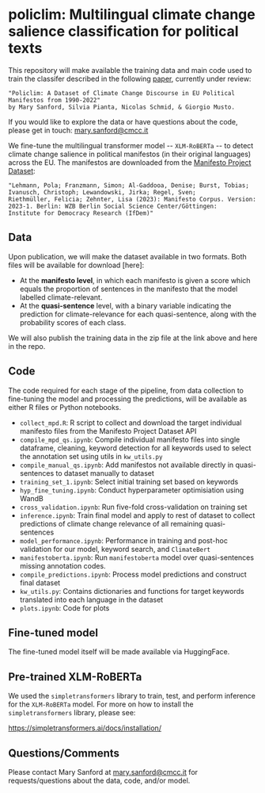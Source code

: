 # policlim: Multilingual climate change salience classification for political texts

This repository will make available the training data and main code used to train the classifer described in the following [paper](https://osf.io/preprints/osf/bq356), currently under review:

    "Policlim: A Dataset of Climate Change Discourse in EU Political Manifestos from 1990-2022" 
    by Mary Sanford, Silvia Pianta, Nicolas Schmid, & Giorgio Musto.
  
If you would like to explore the data or have questions about the code, please get in touch: mary.sanford@cmcc.it 

We fine-tune the multilingual transformer model -- `XLM-RoBERTa` -- to detect climate change salience in political manifestos (in their original languages) across the EU. The manifestos are downloaded from the [Manifesto Project Dataset](https://manifesto-project.wzb.eu/):

    "Lehmann, Pola; Franzmann, Simon; Al-Gaddooa, Denise; Burst, Tobias; Ivanusch, Christoph; Lewandowski, Jirka; Regel, Sven;
    Riethmüller, Felicia; Zehnter, Lisa (2023): Manifesto Corpus. Version: 2023-1. Berlin: WZB Berlin Social Science Center/Göttingen:
    Institute for Democracy Research (IfDem)"

## Data
Upon publication, we will make the dataset available in two formats. Both files will be available for download [here]:
* At the **manifesto level**, in which each manifesto is given a score which equals the proportion of sentences in the manifesto that the model labelled climate-relevant. 
* At the **quasi-sentence** level, with a binary variable indicating the prediction for climate-relevance for each quasi-sentence, along with the probability scores of each class.

We will also publish the training data in the zip file at the link above and here in the repo.

## Code
The code required for each stage of the pipeline, from data collection to fine-tuning the model and processing the predictions, will be available as either R files or Python notebooks.
* `collect_mpd.R`: R script to collect and download the target individual manifesto files from the Manifesto Project Dataset API
* `compile_mpd_qs.ipynb`: Compile individual manifesto files into single dataframe, cleaning, keyword detection for all keywords used to select the annotation set using utils in `kw_utils.py`
* `compile_manual_qs.ipynb`: Add manifestos not available directly in quasi-sentences to dataset manually to dataset
* `training_set_1.ipynb`: Select initial training set based on keywords 
* `hyp_fine_tuning.ipynb`: Conduct hyperparameter optimisiation using WandB
* `cross_validation.ipynb`: Run five-fold cross-validation on training set
* `inference.ipynb`: Train final model and apply to rest of dataset to collect predictions of climate change relevance of all remaining quasi-sentences
* `model_performance.ipynb`: Performance in training and post-hoc validation for our model, keyword search, and `ClimateBert`
* `manifestoberta.ipynb`: Run `manifestoberta` model over quasi-sentences missing annotation codes.
* `compile_predictions.ipynb`: Process model predictions and construct final dataset
* `kw_utils.py`: Contains dictionaries and functions for target keywords translated into each language in the dataset
* `plots.ipynb`: Code for plots

## Fine-tuned model
The fine-tuned model itself will be made available via HuggingFace.  

## Pre-trained XLM-RoBERTa

We used the `simpletransformers` library to train, test, and perform inference for the `XLM-RoBERTa` model. For more on how to install the `simpletransformers` library, please see:

https://simpletransformers.ai/docs/installation/

## Questions/Comments
Please contact Mary Sanford at mary.sanford@cmcc.it for requests/questions about the data, code, and/or model.
